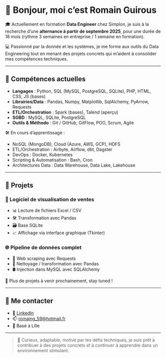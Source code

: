 # 👋 Bonjour, moi c’est Romain Guirous

🎓 Actuellement en formation **Data Engineer** chez Simplon, je suis à la recherche d’une **alternance à partir de septembre 2025**, pour une durée de 18 mois (rythme 3 semaines en entreprise / 1 semaine en formation).

💻 Passionné par la donnée et les systèmes, je me forme aux outils du Data Engineering tout en menant des projets concrets qui m’aident à consolider mes compétences techniques.

---

## 🚀 Compétences actuelles

- **Langages** : Python, SQL (MySQL, PostgreSQL, SQLite), PHP, HTML, CSS, JS (bases)
- **Librairies/Data** : Pandas, Numpy, Matplotlib, SqlAlchemy, PyArrow, Requests
- **ETL/Orchestration** : Spark (bases), Talend (aperçu)
- **SGBD** : MySQL, SQLite, PostgreSQL
- **Outils & Méthodo** : Git / GitHub, GitFlow, POO, Scrum, Agile

🛠️ En cours d’apprentissage :
- NoSQL (MongoDB), Cloud (Azure, AWS, GCP), HDFS
- ETL/Orchestration : Airbyte, Airflow, dbt, Dagster
- DevOps : Docker, Kubernetes
- Scripting & Automatisation : Bash, Cron
- Architectures Data : Data Warehouse, Data Lake, Lakehouse

---

## 🧠 Projets

### 🔧 Logiciel de visualisation de ventes
- 📊 Lecture de fichiers Excel / CSV
- 🛠️ Transformation avec Pandas
- 🗃️ Base SQLite
- 📈 Affichage via interface graphique (Tkinter)

### 🌐 Pipeline de données complet
- 🔎 Web scraping avec Requests
- 🧼 Nettoyage / transformation avec Pandas
- 🛢️ Injection dans MySQL avec SQLAlchemy

📌 Plus de projets à venir prochainement, stay tuned !

---

## 🤝 Me contacter

- 🔗 [LinkedIn](https://www.linkedin.com/in/romain-guirous-3274bb29b/)
- 📫 romaing_59@hotmail.fr
- 📍 Basé à Lille

---

> 💬 Curieux, adaptable, motivé par les défis techniques, je suis prêt à contribuer à des projets concrets et à continuer à apprendre dans un environnement stimulant.

<!--
**RomainGuirous/RomainGuirous** is a ✨ _special_ ✨ repository because its `README.md` (this file) appears on your GitHub profile.

Here are some ideas to get you started:

- 🔭 I’m currently working on ...
- 🌱 I’m currently learning ...
- 👯 I’m looking to collaborate on ...
- 🤔 I’m looking for help with ...
- 💬 Ask me about ...
- 📫 How to reach me: ...
- 😄 Pronouns: ...
- ⚡ Fun fact: ...
-->
